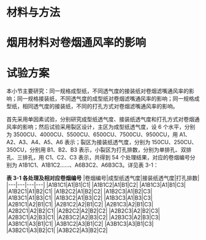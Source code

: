 # 材料与方法

# 烟用材料对卷烟通风率的影响

# 试验方案

本小节主要研究：同一规格成型纸，不同透气度的接装纸对卷烟滤嘴通风率的影响；同一规格接装纸，不同透气度的成型纸对卷烟滤嘴通风率的影响；同一规格成型纸，相同透气度的接装纸，不同的打孔方式对卷烟滤嘴通风率的影响。

首先采用单因素试验，分别研究成型纸透气度、接装纸透气度和打孔方式对卷烟通风率的影响；然后试验采用裂区设计，主区为成型纸透气度，设 6 个水平，分别为 3500CU、4000CU、5500CU、6500CU、7500CU、9500CU，用 A1、A2、A3、A4、A5、A6 表示；裂区为接装纸透气度，分别为 150CU、250CU、350CU，分别用 B1、B2、B3 表示，小裂区为打孔排数，分别为单排孔、双排孔、三排孔，用 C1、C2、C3 表示，共得到 54 个处理结果，对应的卷烟编号分别为 A1B1C1、A1B1C2……、A6B3C2、A6B3C3。详见表 3-1：

**表 3-1 各处理及相对应卷烟编号**
|卷烟编号|成型纸透气度|接装纸透气度|打孔排数|
|---|---|---|---|
|A1B1C1|A1|B1|C1|
|A1B1C2|A1|B1|C2|
|A1B1C3|A1|B1|C3|
|A1B2C1|A1|B2|C1|
|A1B2C2|A1|B2|C2|
|A1B2C3|A1|B2|C3|
|A1B3C1|A1|B3|C1|
|A1B3C2|A1|B3|C2|
|A1B3C3|A1|B3|C3|
|A2B1C1|A2|B1|C1|
|A2B1C2|A2|B1|C2|
|A2B1C3|A2|B1|C3|
|A2B2C1|A2|B2|C1|
|A2B2C2|A2|B2|C2|
|A2B2C3|A2|B2|C3|
|A2B3C1|A2|B3|C1|
|A2B3C2|A2|B3|C2|
|A2B3C3|A2|B3|C3|
|A3B1C1|A3|B1|C1|
|A3B1C2|A3|B1|C2|
|A3B1C3|A3|B1|C3|
|A3B2C1|A3|B2|C1|
|A3B2C2|A3|B2|C2|